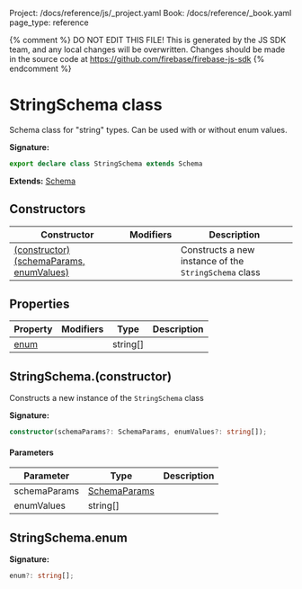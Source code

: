 Project: /docs/reference/js/_project.yaml
Book: /docs/reference/_book.yaml
page_type: reference

{% comment %}
DO NOT EDIT THIS FILE!
This is generated by the JS SDK team, and any local changes will be
overwritten. Changes should be made in the source code at
https://github.com/firebase/firebase-js-sdk
{% endcomment %}

# StringSchema class
Schema class for "string" types. Can be used with or without enum values.

<b>Signature:</b>

```typescript
export declare class StringSchema extends Schema 
```
<b>Extends:</b> [Schema](./ai.schema.md#schema_class)

## Constructors

|  Constructor | Modifiers | Description |
|  --- | --- | --- |
|  [(constructor)(schemaParams, enumValues)](./ai.stringschema.md#stringschemaconstructor) |  | Constructs a new instance of the <code>StringSchema</code> class |

## Properties

|  Property | Modifiers | Type | Description |
|  --- | --- | --- | --- |
|  [enum](./ai.stringschema.md#stringschemaenum) |  | string\[\] |  |

## StringSchema.(constructor)

Constructs a new instance of the `StringSchema` class

<b>Signature:</b>

```typescript
constructor(schemaParams?: SchemaParams, enumValues?: string[]);
```

#### Parameters

|  Parameter | Type | Description |
|  --- | --- | --- |
|  schemaParams | [SchemaParams](./ai.schemaparams.md#schemaparams_interface) |  |
|  enumValues | string\[\] |  |

## StringSchema.enum

<b>Signature:</b>

```typescript
enum?: string[];
```
